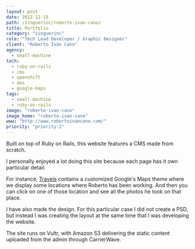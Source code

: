 ```yaml
---
layout: post
date: 2012-12-15
path: /singuerinc/roberto-ivan-cano/
title: Portfolio
category: "singuerinc"
role: "Tech Lead Developer / Graphic Designer"
client: "Roberto Iván Cano"
agency:
  - small-machine
tech:
  - ruby-on-rails
  - cms
  - openshift
  - aws
  - google-maps
tags:
  - small-machine
  - ruby-on-rails
image: "roberto-ivan-cano"
image_home: "roberto-ivan-cano"
www: "http://www.robertoivancano.com/"
priority: "priority-2"
---
```


Built on top of Ruby on Rails, this website features a CMS made from scratch.

I personally enjoyed a lot doing this site because each page has it own particular detail.

For instance, <a href="http://www.robertoivancano.com/en/travels" target="_blank" rel="noopener">Travels</a> contains a customized Google's Maps theme where we display some locations where Roberto has been working. And then you can click on one of those location and see all the photos he took on that place.

I have also made the design. For this particular case I did not create a PSD, but instead I was creating the layout at the same time that I was developing the website.

The site runs on Vultr, with Amazon S3 delivering the static content uploaded from the admin through CarrierWave.
